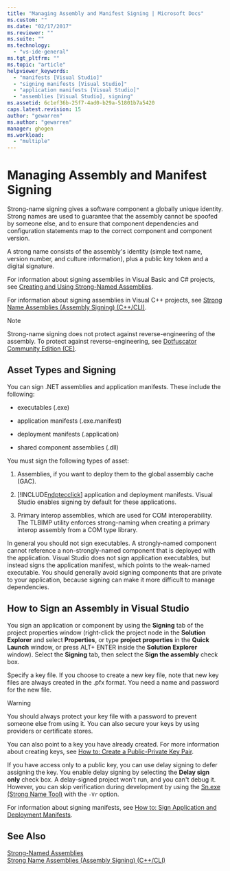 ```yaml
---
title: "Managing Assembly and Manifest Signing | Microsoft Docs"
ms.custom: ""
ms.date: "02/17/2017"
ms.reviewer: ""
ms.suite: ""
ms.technology: 
  - "vs-ide-general"
ms.tgt_pltfrm: ""
ms.topic: "article"
helpviewer_keywords: 
  - "manifests [Visual Studio]"
  - "signing manifests [Visual Studio]"
  - "application manifests [Visual Studio]"
  - "assemblies [Visual Studio], signing"
ms.assetid: 6c1ef36b-25f7-4ad0-b29a-51801b7a5420
caps.latest.revision: 15
author: "gewarren"
ms.author: "gewarren"
manager: ghogen
ms.workload: 
  - "multiple"
---
```

# Managing Assembly and Manifest Signing
Strong-name signing gives a software component a globally unique identity. Strong names are used to guarantee that the assembly cannot be spoofed by someone else, and to ensure that component dependencies and configuration statements map to the correct component and component version.  
  
 A strong name consists of the assembly's identity (simple text name, version number, and culture information), plus a public key token and a digital signature.  
  
 For information about signing assemblies in Visual Basic and C# projects, see [Creating and Using Strong-Named Assemblies](http://msdn.microsoft.com/Library/ffbf6d9e-4a88-4a8a-9645-4ce0ee1ee5f9).  
  
 For information about signing assemblies in Visual C++ projects, see [Strong Name Assemblies (Assembly Signing) (C++/CLI)](/cpp/dotnet/strong-name-assemblies-assembly-signing-cpp-cli).  

> [!NOTE]
>  Strong-name signing does not protect against reverse-engineering of the assembly.  To protect against reverse-engineering, see [Dotfuscator Community Edition (CE)](dotfuscator/index.md).
  
## Asset Types and Signing  
 You can sign .NET assemblies and application manifests. These include the following:  
  
-   executables (.exe)  
  
-   application manifests (.exe.manifest)  
  
-   deployment manifests (.application)  
  
-   shared component assemblies (.dll)  
  
You must sign the following types of asset:  
  
1.  Assemblies, if you want to deploy them to the global assembly cache (GAC).  
  
2.  [!INCLUDE[ndptecclick](../deployment/includes/ndptecclick_md.md)] application and deployment manifests. Visual Studio enables signing by default for these applications.  
  
3.  Primary interop assemblies, which are used for COM interoperability. The TLBIMP utility enforces strong-naming when creating a primary interop assembly from a COM type library.  
  
In general you should not sign executables. A strongly-named component cannot reference a non-strongly-named component that is deployed with the application. Visual Studio does not sign application executables, but instead signs the application manifest, which points to the weak-named executable. You should generally avoid signing components that are private to your application, because signing can make it more difficult to manage dependencies.  
  
## How to Sign an Assembly in Visual Studio  
 You sign an application or component by using the **Signing** tab of the project properties window (right-click the project node in the **Solution Explorer** and select **Properties**, or type **project properties** in the **Quick Launch** window, or press ALT+ ENTER inside the **Solution Explorer** window). Select the **Signing** tab, then select the **Sign the assembly**  check box.  
  
 Specify a key file. If you choose to create a new key file, note that new key files are always created in the .pfx format. You need a name and password for the new file.  
  
> [!WARNING]
>  You should always protect your key file with a password to prevent someone else from using it. You can also secure your keys by using providers or certificate stores.  
  
 You can also point to a key you have already created. For more information about creating keys, see [How to: Create a Public-Private Key Pair](/dotnet/framework/app-domains/how-to-create-a-public-private-key-pair).  
  
 If you have access only to a public key, you can use delay signing to defer assigning the key. You enable delay signing by selecting the **Delay sign only** check box. A delay-signed project won't run, and you can't debug it. However, you can skip verification during development by using the [Sn.exe (Strong Name Tool)](/dotnet/framework/tools/sn-exe-strong-name-tool) with the `-Vr` option.  
  
 For information about signing manifests, see [How to: Sign Application and Deployment Manifests](../ide/how-to-sign-application-and-deployment-manifests.md).  
  
## See Also  
 [Strong-Named Assemblies](/dotnet/framework/app-domains/strong-named-assemblies)   
 [Strong Name Assemblies (Assembly Signing) (C++/CLI)](/cpp/dotnet/strong-name-assemblies-assembly-signing-cpp-cli)